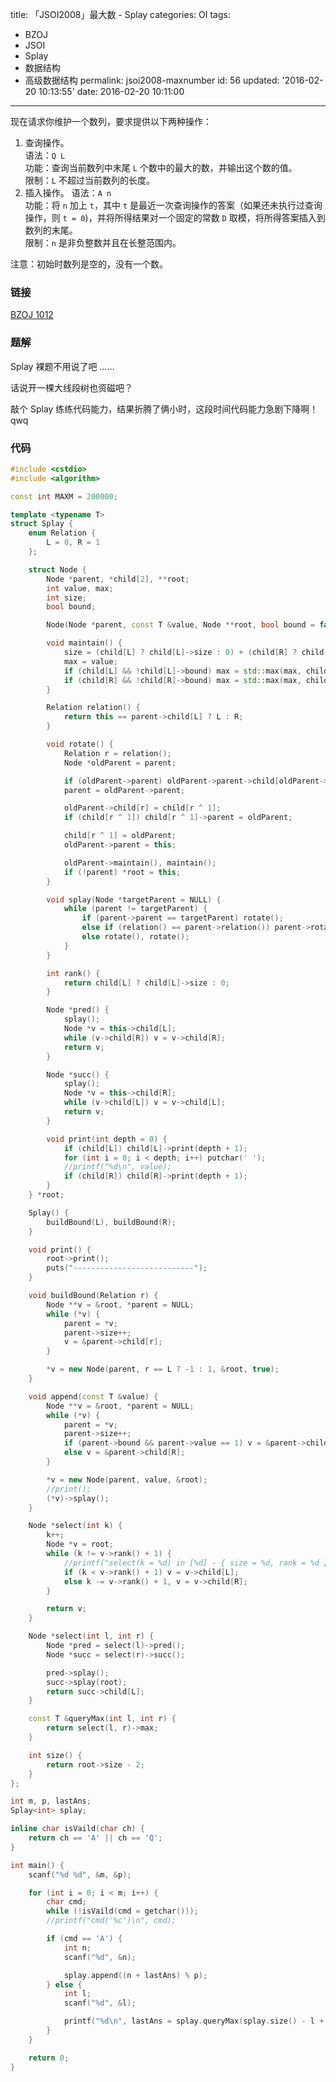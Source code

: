 title: 「JSOI2008」最大数 - Splay
categories: OI
tags: 
  - BZOJ
  - JSOI
  - Splay
  - 数据结构
  - 高级数据结构
permalink: jsoi2008-maxnumber
id: 56
updated: '2016-02-20 10:13:55'
date: 2016-02-20 10:11:00
---

现在请求你维护一个数列，要求提供以下两种操作：

1. 查询操作。  
   语法：`Q L`  
   功能：查询当前数列中末尾 `L` 个数中的最大的数，并输出这个数的值。  
   限制：`L` 不超过当前数列的长度。
2. 插入操作。
   语法：`A n`  
   功能：将 `n` 加上 `t`，其中 `t` 是最近一次查询操作的答案（如果还未执行过查询操作，则 `t = 0`)，并将所得结果对一个固定的常数 `D` 取模，将所得答案插入到数列的末尾。  
   限制：`n` 是非负整数并且在长整范围内。

注意：初始时数列是空的，没有一个数。

<!-- more -->

### 链接
[BZOJ 1012](http://www.lydsy.com/JudgeOnline/problem.php?id=1012)

### 题解
Splay 裸题不用说了吧 ……

话说开一棵大线段树也资磁吧？

敲个 Splay 练练代码能力，结果折腾了俩小时，这段时间代码能力急剧下降啊！qwq

### 代码
```cpp
#include <cstdio>
#include <algorithm>

const int MAXM = 200000;

template <typename T>
struct Splay {
	enum Relation {
		L = 0, R = 1
	};

	struct Node {
		Node *parent, *child[2], **root;
		int value, max;
		int size;
		bool bound;

		Node(Node *parent, const T &value, Node **root, bool bound = false) : parent(parent), value(value), root(root), bound(bound), size(1) {}

		void maintain() {
			size = (child[L] ? child[L]->size : 0) + (child[R] ? child[R]->size : 0) + 1;
			max = value;
			if (child[L] && !child[L]->bound) max = std::max(max, child[L]->max);
			if (child[R] && !child[R]->bound) max = std::max(max, child[R]->max);
		}

		Relation relation() {
			return this == parent->child[L] ? L : R;
		}

		void rotate() {
			Relation r = relation();
			Node *oldParent = parent;

			if (oldParent->parent) oldParent->parent->child[oldParent->relation()] = this;
			parent = oldParent->parent;

			oldParent->child[r] = child[r ^ 1];
			if (child[r ^ 1]) child[r ^ 1]->parent = oldParent;

			child[r ^ 1] = oldParent;
			oldParent->parent = this;

			oldParent->maintain(), maintain();
			if (!parent) *root = this;
		}

		void splay(Node *targetParent = NULL) {
			while (parent != targetParent) {
				if (parent->parent == targetParent) rotate();
				else if (relation() == parent->relation()) parent->rotate(), rotate();
				else rotate(), rotate();
			}
		}

		int rank() {
			return child[L] ? child[L]->size : 0;
		}

		Node *pred() {
			splay();
			Node *v = this->child[L];
			while (v->child[R]) v = v->child[R];
			return v;
		}

		Node *succ() {
			splay();
			Node *v = this->child[R];
			while (v->child[L]) v = v->child[L];
			return v;
		}

		void print(int depth = 0) {
			if (child[L]) child[L]->print(depth + 1);
			for (int i = 0; i < depth; i++) putchar(' ');
			//printf("%d\n", value);
			if (child[R]) child[R]->print(depth + 1);
		}
	} *root;

	Splay() {
		buildBound(L), buildBound(R);
	}

	void print() {
		root->print();
		puts("---------------------------");
	}

	void buildBound(Relation r) {
		Node **v = &root, *parent = NULL;
		while (*v) {
			parent = *v;
			parent->size++;
			v = &parent->child[r];
		}

		*v = new Node(parent, r == L ? -1 : 1, &root, true);
	}

	void append(const T &value) {
		Node **v = &root, *parent = NULL;
		while (*v) {
			parent = *v;
			parent->size++;
			if (parent->bound && parent->value == 1) v = &parent->child[L];
			else v = &parent->child[R];
		}

		*v = new Node(parent, value, &root);
		//print();
		(*v)->splay();
	}

	Node *select(int k) {
		k++;
		Node *v = root;
		while (k != v->rank() + 1) {
			//printf("select(k = %d) in [%d] - { size = %d, rank = %d }\n", k, v->value, v->size, v->rank());
			if (k < v->rank() + 1) v = v->child[L];
			else k -= v->rank() + 1, v = v->child[R];
		}

		return v;
	}

	Node *select(int l, int r) {
		Node *pred = select(l)->pred();
		Node *succ = select(r)->succ();

		pred->splay();
		succ->splay(root);
		return succ->child[L];
	}

	const T &queryMax(int l, int r) {
		return select(l, r)->max;
	}

	int size() {
		return root->size - 2;
	}
};

int m, p, lastAns;
Splay<int> splay;

inline char isVaild(char ch) {
	return ch == 'A' || ch == 'Q';
}

int main() {
	scanf("%d %d", &m, &p);

	for (int i = 0; i < m; i++) {
		char cmd;
		while (!isVaild(cmd = getchar()));
		//printf("cmd('%c')\n", cmd);

		if (cmd == 'A') {
			int n;
			scanf("%d", &n);

			splay.append((n + lastAns) % p);
		} else {
			int l;
			scanf("%d", &l);

			printf("%d\n", lastAns = splay.queryMax(splay.size() - l + 1, splay.size()));
		}
	}

	return 0;
}
```